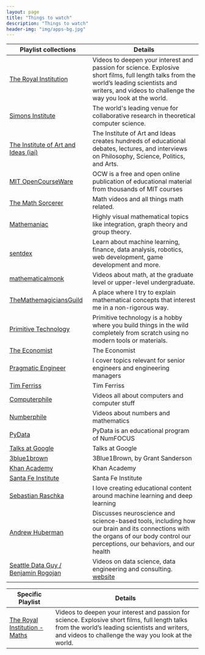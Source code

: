 ```yaml
---
layout: page
title: "Things to watch"
description: "Things to watch"
header-img: "img/apps-bg.jpg"
---
```


<style>
    a { text-decoration: underline; }
</style>
<!-- []()<br />[]() -->

| Playlist collections                                                                                 | Details                                                                                                                                                                                                  |
| ---------------------------------------------------------------------------------------------------- | -------------------------------------------------------------------------------------------------------------------------------------------------------------------------------------------------------- |
| [The Royal Institution](https://www.youtube.com/@TheRoyalInstitution/playlists)                      | Videos to deepen your interest and passion for science. Explosive short films, full length talks from the world’s leading scientists and writers, and videos to challenge the way you look at the world. |
| [Simons Institute](https://www.youtube.com/@SimonsInstituteTOC/playlists)                            | The world's leading venue for collaborative research in theoretical computer science.                                                                                                                    |
| [The Institute of Art and Ideas (iai)](https://www.youtube.com/@TheInstituteOfArtAndIdeas/playlists) | The Institute of Art and Ideas creates hundreds of educational debates, lectures, and interviews on Philosophy, Science, Politics, and Arts.                                                             |
| [MIT OpenCourseWare](https://www.youtube.com/@mitocw/playlists)                                      | OCW is a free and open online publication of educational material from thousands of MIT courses                                                                                                          |
| [The Math Sorcerer](https://www.youtube.com/@TheMathSorcerer/playlists)                              | Math videos and all things math related.                                                                                                                                                                 |
| [Mathemaniac](https://www.youtube.com/@mathemaniac/playlists)                                        | Highly visual mathematical topics like integration, graph theory and group theory.                                                                                                                       |
| [sentdex](https://www.youtube.com/@sentdex/playlists)                                                | Learn about machine learning, finance, data analysis, robotics, web development, game development and more.                                                                                              |
| [mathematicalmonk](https://www.youtube.com/@mathematicalmonk/playlists)                              | Videos about math, at the graduate level or upper-level undergraduate.                                                                                                                                   |
| [TheMathemagiciansGuild](https://www.youtube.com/@TheMathemagiciansGuild/playlists)                  | A place where I try to explain mathematical concepts that interest me in a non-rigorous way.                                                                                                             |
| [Primitive Technology](https://www.youtube.com/@primitivetechnology9550/playlists)                   | Primitive technology is a hobby where you build things in the wild completely from scratch using no modern tools or materials.                                                                           |
| [The Economist](https://www.youtube.com/@TheEconomist/playlists)                                     | The Economist                                                                                                                                                                                            |
| [Pragmatic Engineer](https://www.youtube.com/@mrgergelyorosz/playlists)                              | I cover topics relevant for senior engineers and engineering managers                                                                                                                                    |
| [Tim Ferriss](https://www.youtube.com/@timferriss/playlists)                                         | Tim Ferriss                                                                                                                                                                                              |
| [Computerphile](https://www.youtube.com/@Computerphile/playlists)                                    | Videos all about computers and computer stuff                                                                                                                                                            |
| [Numberphile](https://www.youtube.com/@numberphile/playlists)                                        | Videos about numbers and mathematics                                                                                                                                                                     |
| [PyData](https://www.youtube.com/@PyDataTV/playlists)                                                | PyData is an educational program of NumFOCUS                                                                                                                                                             |
| [Talks at Google](https://www.youtube.com/@talksatgoogle/playlists)                                  | Talks at Google                                                                                                                                                                                          |
| [3blue1brown](https://www.youtube.com/@3blue1brown/playlists)                                        | 3Blue1Brown, by Grant Sanderson                                                                                                                                                                          |
| [Khan Academy](https://www.youtube.com/@khanacademy/playlists)                                       | Khan Academy                                                                                                                                                                                             |
| [Santa Fe Institute](https://www.youtube.com/@SFIScience/playlists)                                  | Santa Fe Institute                                                                                                                                                                                       |
| [Sebastian Raschka](https://www.youtube.com/@SebastianRaschka/playlists)                             | I love creating educational content around machine learning and deep learning                                                                                                                            |
| [Andrew Huberman](https://www.youtube.com/@hubermanlab/playlists)                                    | Discusses neuroscience and science-based tools, including how our brain and its connections with the organs of our body control our perceptions, our behaviors, and our health                           |
| [Seattle Data Guy / Benjamin Rogojan](https://www.youtube.com/@SeattleDataGuy/playlists)             | Videos on data science, data engineering and consulting. [website](https://www.theseattledataguy.com/)                                                                                                   |

| Specific Playlist                                                                                                    | Details                                                                                                                                                                                                  |
| -------------------------------------------------------------------------------------------------------------------- | -------------------------------------------------------------------------------------------------------------------------------------------------------------------------------------------------------- |
| [The Royal Institution - Maths](https://www.youtube.com/watch?v=S1AEWuCFq6A&list=PLbnrZHfNEDZyDfeVsNBMNDUu-o5j9_QMb) | Videos to deepen your interest and passion for science. Explosive short films, full length talks from the world’s leading scientists and writers, and videos to challenge the way you look at the world. |
